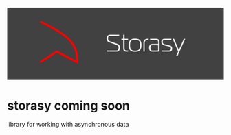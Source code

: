 ![Storasy Header](https://github.com/Naboska/storasy/raw/main/media/logo.png)

# storasy coming soon
library for working with asynchronous data

